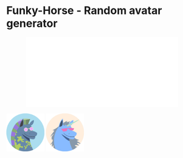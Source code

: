 # Funky-Horse - Random avatar generator

<p align="center"><img src="out/funky_horse_logo.png" width="400"></p>

<p float="left">
  <img src="out/demo1.gif" width="100" />
  <img src="out/demo2.gif" width="100" /> 
</p>